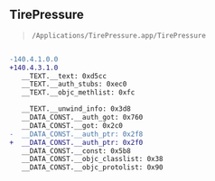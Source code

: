 ## TirePressure

> `/Applications/TirePressure.app/TirePressure`

```diff

-140.4.1.0.0
+140.4.3.1.0
   __TEXT.__text: 0xd5cc
   __TEXT.__auth_stubs: 0xec0
   __TEXT.__objc_methlist: 0xfc

   __TEXT.__unwind_info: 0x3d8
   __DATA_CONST.__auth_got: 0x760
   __DATA_CONST.__got: 0x2c0
-  __DATA_CONST.__auth_ptr: 0x2f8
+  __DATA_CONST.__auth_ptr: 0x2f0
   __DATA_CONST.__const: 0x5b8
   __DATA_CONST.__objc_classlist: 0x38
   __DATA_CONST.__objc_protolist: 0x90

```
